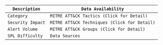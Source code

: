|`Description`   	|`Data Availability`    	|
|---	|---	|
|`Category`   	|`MITRE ATT&CK Tactics (Click for Detail)`   	|
|`Security Impact`   	|`MITRE ATT&CK Techniques (Click for Detail)`   	|
|`Alert Volume`   	|`MITRE ATT&CK Groups (Click for Detail)`   	|
|`SPL Difficulty`	   	|`Data Sources`   	|
